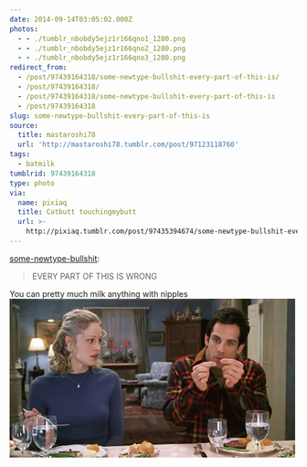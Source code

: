 ```yaml
---
date: 2014-09-14T03:05:02.000Z
photos:
  - - ./tumblr_nbobdy5ejz1r166qno1_1280.png
  - - ./tumblr_nbobdy5ejz1r166qno2_1280.png
  - - ./tumblr_nbobdy5ejz1r166qno3_1280.png
redirect_from:
  - /post/97439164318/some-newtype-bullshit-every-part-of-this-is/
  - /post/97439164318/
  - /post/97439164318/some-newtype-bullshit-every-part-of-this-is
  - /post/97439164318
slug: some-newtype-bullshit-every-part-of-this-is
source:
  title: mastaroshi78
  url: 'http://mastaroshi78.tumblr.com/post/97123118760'
tags:
  - batmilk
tumblrid: 97439164318
type: photo
via:
  name: pixiaq
  title: Catbutt touchingmybutt
  url: >-
    http://pixiaq.tumblr.com/post/97435394674/some-newtype-bullshit-every-part-of-this-is
---
```

<p><a class="tumblr_blog" href="http://some-newtype-bullshit.tumblr.com/post/97274916000/every-part-of-this-is-wrong">some-newtype-bullshit</a>:</p>

<blockquote>
<p>EVERY PART OF THIS IS WRONG</p>
</blockquote>

<p>You can pretty much milk anything with nipples<br/><img src="./tumblr_ls6hobRDul1qdkp30o1_500.gif" alt=""/></p>

